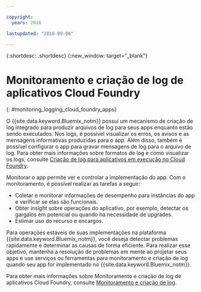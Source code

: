 ```yaml
---

copyright:
  years: 2016

lastupdated: "2016-09-06"

---
```


{:shortdesc: .shortdesc}
{:new_window: target="_blank"}

# Monitoramento e criação de log de aplicativos Cloud Foundry
{: #monitoring_logging_cloud_foundry_apps}

O {{site.data.keyword.Bluemix_notm}} possui um mecanismo de criação de log integrado para produzir arquivos de log para seus apps enquanto estão sendo executados. Nos logs, é possível visualizar os erros, os avisos e as mensagens informativas produzidas para o app. Além disso, também é possível configurar o app para gravar mensagens de log para o arquivo de log. Para
obter mais informações sobre formatos de log e como visualizar os logs, consulte [Criação de log para aplicativos em execução no Cloud Foundry](/docs/monitor_log/monitoringandlogging.html#logging_for_bluemix_apps).

Monitorar o app permite ver e controlar a implementação do app. Com o monitoramento, é possível realizar as tarefas a seguir:

* Coletar e monitorar informações de desempenho para instâncias do app e verificar se elas são funcionais.
* Obter insight sobre operações do aplicativo, por exemplo, detectar os gargalos em potencial ou quando há necessidade de upgrades.
* Estimar uso do recurso e encargos.

Para operações estáveis de suas implementações na plataforma {{site.data.keyword.Bluemix_notm}}, você deseja detectar problemas rapidamente e determinar as causas de forma eficiente. Para realizar esse objetivo, mantenha a resolução de problemas em mente ao projetar seus apps e use serviços ou ferramentas para monitoramento e criação de log quando seu app for implementado no {{site.data.keyword.Bluemix_notm}}.

Para obter mais informações sobre Monitoramento e criação de log de aplicativos Cloud Foundry, consulte [Monitoramento e criação de log](/docs/monitor_log/monitoringandlogging.html).
